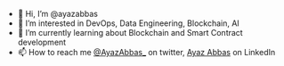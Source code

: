 - 👋 Hi, I’m @ayazabbas
- 👀 I’m interested in DevOps, Data Engineering, Blockchain, AI
- 🌱 I’m currently learning about Blockchain and Smart Contract development
- 📫 How to reach me [@AyazAbbas_](https://twitter.com/AyazAbbas_) on twitter, [Ayaz Abbas](https://www.linkedin.com/in/ayaz-abbas/) on LinkedIn
